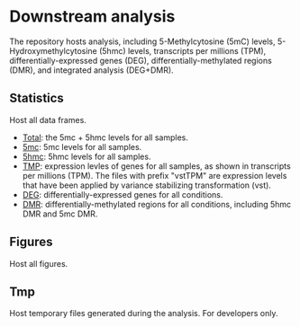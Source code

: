 # Downstream analysis
The repository hosts analysis, including 5-Methylcytosine (5mC) levels, 5-Hydroxymethylcytosine (5hmc) levels, transcripts per millions (TPM), differentially-expressed genes (DEG), differentially-methylated regions (DMR), and integrated analysis (DEG+DMR).

## Statistics
Host all data frames.

- [Total](./Statistics/Total/): the 5mc + 5hmc levels for all samples.
- [5mc](./Statistics/5mc/): 5mc levels for all samples.
- [5hmc](./Statistics/5hmc/): 5hmc levels for all samples.
- [TMP](./Statistics/TPM/): expression levles of genes for all samples, as shown in transcripts per millions (TPM). The files with prefix "vstTPM" are expression levels that have been applied by variance stabilizing transformation (vst). 
- [DEG](./Statistics/DEG): differentially-expressed genes for all conditions.
- [DMR](./Statistics/DMR/): differentially-methylated regions for all conditions, including 5hmc DMR and 5mc DMR.

## Figures
Host all figures.

## Tmp
Host temporary files generated during the analysis. For developers only.
